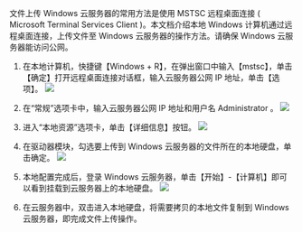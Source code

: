 文件上传 Windows 云服务器的常用方法是使用 MSTSC 远程桌面连接 ( Microsoft Terminal Services Client )。本文档介绍本地 Windows 计算机通过远程桌面连接，上传文件至 Windows 云服务器的操作方法。请确保 Windows 云服务器能访问公网。

 1. 在本地计算机，快捷键【Windows + R】，在弹出窗口中输入【mstsc】，单击【确定】打开远程桌面连接对话框，输入云服务器公网 IP 地址，单击【选项】。
![](http://imgcache.tce.fsphere.cn/image/mc.qcloudimg.com/static/img/80ab67bbac77365528e1e4ebd8fbb023/image.png)

 2. 在“常规”选项卡中，输入云服务器公网 IP 地址和用户名 Administrator 。
 ![](http://imgcache.tce.fsphere.cn/image/mc.qcloudimg.com/static/img/b673c814747e0a3e8c934b5a84dfa89e/image.png)
 
 3. 进入“本地资源”选项卡，单击【详细信息】按钮。
![](http://imgcache.tce.fsphere.cn/image/mccdn.qcloud.com/img56b1c57c38874.png)

 4. 在驱动器模块，勾选要上传到 Windows 云服务器的文件所在的本地硬盘，单击确定。
![](http://imgcache.tce.fsphere.cn/image/mccdn.qcloud.com/img56b1c582c8471.png)

 5. 本地配置完成后，登录 Windows 云服务器，单击【开始】-【计算机】即可以看到挂载到云服务器上的本地硬盘。
![](http://imgcache.tce.fsphere.cn/image/mccdn.qcloud.com/img56b1c58923383.png)

 6. 在云服务器中，双击进入本地硬盘，将需要拷贝的本地文件复制到 Windows 云服务器，即完成文件上传操作。 

